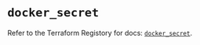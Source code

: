 # `docker_secret`

Refer to the Terraform Registory for docs: [`docker_secret`](https://www.terraform.io/docs/providers/docker/r/secret).
